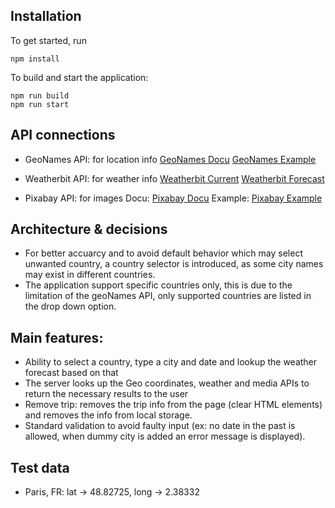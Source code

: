 ## Installation

To get started, run

```
npm install
```

To build and start the application:

```
npm run build
npm run start
```

## API connections

- GeoNames API: for location info
  [GeoNames Docu](https://www.geonames.org/maps/addresses.html#geoCodeAddress)
  [GeoNames Example](http://api.geonames.org/geoCodeAddressJSON?q=paris&countryCode=FR&username=demo)

- Weatherbit API: for weather info
  [Weatherbit Current](https://api.weatherbit.io/v2.0/current?lat=35.7796&lon=-78.6382&key=API_KEY&include=minutely)
  [Weatherbit Forecast](https://api.weatherbit.io/v2.0/forecast/daily?lat=35.7796&lon=-78.6382&&key=API_KEY)

- Pixabay API: for images
  Docu: [Pixabay Docu](https://pixabay.com/api/docs/)
  Example: [Pixabay Example](https://pixabay.com/api/?key=47992973-c3889de341fa774b7d6882113&q=yellow+flowers&image_type=photo)

## Architecture & decisions

- For better accuarcy and to avoid default behavior which may select unwanted country, a country selector is introduced, as some city names may exist in different countries.
- The application support specific countries only, this is due to the limitation of the geoNames API, only supported countries are listed in the drop down option.

## Main features:

- Ability to select a country, type a city and date and lookup the weather forecast based on that
- The server looks up the Geo coordinates, weather and media APIs to return the necessary results to the user
- Remove trip: removes the trip info from the page (clear HTML elements) and removes the info from local storage.
- Standard validation to avoid faulty input (ex: no date in the past is allowed, when dummy city is added an error message is displayed).

## Test data

- Paris, FR: lat -> 48.82725, long -> 2.38332
